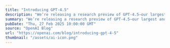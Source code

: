 ```yaml
---
title: "Introducing GPT-4.5"
description: "We’re releasing a research preview of GPT‑4.5—our largest and best model for chat yet. GPT‑4.5 is a step forward in scaling up pre-training and post-training."
summary: "We’re releasing a research preview of GPT‑4.5—our largest and best model for chat yet. GPT‑4.5 is a step forward in scaling up pre-training and post-training."
pubDate: "Thu, 27 Feb 2025 10:00:00 GMT"
source: "OpenAI Blog"
url: "https://openai.com/blog/introducing-gpt-4-5"
thumbnail: "/assets/ai-icon.png"
---
```


